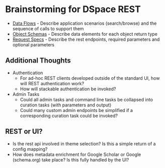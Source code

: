 # Brainstorming for DSpace REST 

* [Data Flows](dataFlows.md) - Describe application scenarios (search/browse) and the sequence of calls to support them
* [Object Schemas](objectSchema.md) - Describe data elements for each object return type
* [Request Specs](requestSpec.md) - Describe the rest endpoints, required parameters and optional parameters

## Additional Thoughts
* Authentication
  * For ad-hoc REST clients developed outside of the standard UI, how will REST authentication work?  
  * How will stackable authentication be invoked?
* Admin Tasks
  * Could all admin tasks and command line tasks be collapsed into curation tasks (with parameters and output)
  * Could many custom admin endpoints be simplified if a corresponding curation task could be invoked?

## REST or UI?
* Is the rest api involved in theme selection?  Is this a simple return of a config mapping?
* How does metadata enrichment for Google Scholar or Google (schema.org) take place?  Is this fully handled by the UI?
